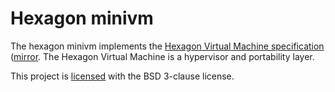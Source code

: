 
# Hexagon minivm

The hexagon minivm implements the
[Hexagon Virtual Machine specification](https://docs.qualcomm.com/bundle/publicresource/80-NB419-3_REV_A_Hexagin_Virtual_Machine_Specification.pdf) ([mirror](https://archive.is/yzlri).
The Hexagon Virtual Machine is a hypervisor and portability layer.

This project is [licensed](LICENSE) with the BSD 3-clause license.

